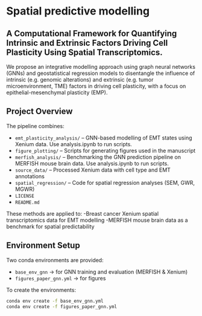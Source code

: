 # Spatial predictive modelling

## A Computational Framework for Quantifying Intrinsic and Extrinsic Factors Driving Cell Plasticity Using Spatial Transcriptomics.

We propose an integrative modelling approach using graph neural networks (GNNs) and geostatistical regression models to disentangle the influence of intrinsic (e.g. genomic alterations) and extrinsic (e.g. tumor microenvironment, TME) factors in driving cell plasticity, with a focus on epithelial-mesenchymal plasticity (EMP).

## Project Overview
The pipeline combines:
- `emt_plasticity_analysis/` – GNN-based modelling of EMT states using Xenium data. Use analysis.ipynb to run scripts.  
- `figure_plotting/` – Scripts for generating figures used in the manuscript  
- `merfish_analysis/` – Benchmarking the GNN prediction pipeline on MERFISH mouse brain data. Use analysis.ipynb to run scripts.  
- `source_data/` – Processed Xenium data with cell type and EMT annotations  
- `spatial_regression/` – Code for spatial regression analyses (SEM, GWR, MGWR)  
- `LICENSE`  
- `README.md`  

These methods are applied to:
-Breast cancer Xenium spatial transcriptomics data for EMT modelling
-MERFISH mouse brain data as a benchmark for spatial predictability

## Environment Setup

Two conda environments are provided:

- `base_env_gnn` → for GNN training and evaluation (MERFISH & Xenium)
- `figures_paper_gnn.yml` → for  figures

To create the environments:

```bash
conda env create -f base_env_gnn.yml
conda env create -f figures_paper_gnn.yml


